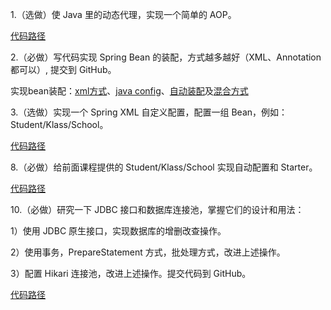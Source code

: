 1.（选做）使 Java 里的动态代理，实现一个简单的 AOP。

[代码路径](https://github.com/hanxiuting/JavaCourse/tree/main/week5/springstart/src/main/java/com/springdemo/springstart/proxyaop)

2.（必做）写代码实现 Spring Bean 的装配，方式越多越好（XML、Annotation 都可以）, 提交到 GitHub。

实现bean装配：[xml方式](https://github.com/hanxiuting/JavaCourse/tree/main/week5/springstart/src/main/java/com/springdemo/springstart/xmlbean)、[java config](https://github.com/hanxiuting/JavaCourse/tree/main/week5/springstart/src/main/java/com/springdemo/springstart/javaconfigbean)、[自动装配](https://github.com/hanxiuting/JavaCourse/tree/main/week5/springstart/src/main/java/com/springdemo/springstart/autobean)及[混合方式](https://github.com/hanxiuting/JavaCourse/tree/main/week5/springstart/src/main/java/com/springdemo/springstart/mixedbean)

3.（选做）实现一个 Spring XML 自定义配置，配置一组 Bean，例如：Student/Klass/School。

[代码路径](https://github.com/hanxiuting/JavaCourse/tree/main/week5/springstart/src/main/java/com/springdemo/springstart/xmlbean)

8.（必做）给前面课程提供的 Student/Klass/School 实现自动配置和 Starter。

[代码路径](https://github.com/hanxiuting/JavaCourse/tree/main/week5/springstart/starter-web/src/main/java/com/starter/starter/web/autostarter)

10.（必做）研究一下 JDBC 接口和数据库连接池，掌握它们的设计和用法：

1）使用 JDBC 原生接口，实现数据库的增删改查操作。

2）使用事务，PrepareStatement 方式，批处理方式，改进上述操作。

3）配置 Hikari 连接池，改进上述操作。提交代码到 GitHub。

[代码路径](https://github.com/hanxiuting/JavaCourse/tree/main/week5/springstart/starter-web/src/main/java/com/starter/starter/web/jdbcDemo)


